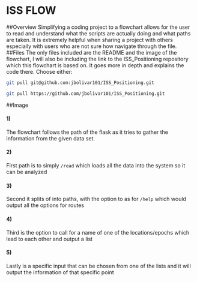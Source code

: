 # ISS FLOW
##Overview
Simplifying a coding project to a flowchart allows for the user to read and understand what the scripts are actually doing and what paths are taken. It is extremely helpful when sharing a project with others especially with users who are not sure how navigate through the file.
##Files
The only files included are the README and the image of the flowchart, I will also be including the link to the ISS_Positioning repository which this flowchart is based on. It goes more in depth and explains the code there. Choose either:
```BASH
git pull git@github.com:jbolivar101/ISS_Positioning.git

git pull https://github.com/jbolivar101/ISS_Positioning.git
```
##Image
#### 1)
The flowchart follows the path of the flask as it tries to gather the information from the given data set.
#### 2)
First path is to simply `/read` which loads all the data into the system so it can be analyzed
#### 3)
Second it splits of into paths, with the option to as for `/help` which would output all the options for routes
#### 4)
Third is the option to call for a name of one of the locations/epochs which lead to each other and output a list
#### 5) 
Lastly is a specific input that can be chosen from one of the lists and it will output the information of that specific point

